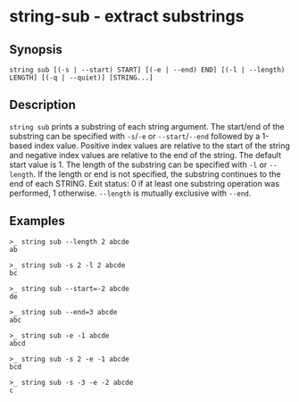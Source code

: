 # string-sub - extract substrings

## Synopsis

<!-- BEGIN SYNOPSIS -->
```
string sub [(-s | --start) START] [(-e | --end) END] [(-l | --length) LENGTH] [(-q | --quiet)] [STRING...]
```

<!-- END SYNOPSIS -->
## Description

<!-- BEGIN DESCRIPTION -->
`string sub` prints a substring of each string argument. The start/end of the substring can be specified with `-s`/`-e` or `--start`/`--end` followed by a 1-based index value. Positive index values are relative to the start of the string and negative index values are relative to the end of the string. The default start value is 1. The length of the substring can be specified with `-l` or `--length`. If the length or end is not specified, the substring continues to the end of each STRING. Exit status: 0 if at least one substring operation was performed, 1 otherwise. `--length` is mutually exclusive with `--end`.

<!-- END DESCRIPTION -->
## Examples

<!-- BEGIN EXAMPLES -->
```
>_ string sub --length 2 abcde
ab

>_ string sub -s 2 -l 2 abcde
bc

>_ string sub --start=-2 abcde
de

>_ string sub --end=3 abcde
abc

>_ string sub -e -1 abcde
abcd

>_ string sub -s 2 -e -1 abcde
bcd

>_ string sub -s -3 -e -2 abcde
c
```

<!-- END EXAMPLES -->
